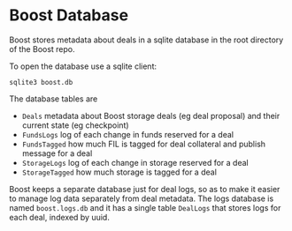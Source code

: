 # Boost Database

Boost stores metadata about deals in a sqlite database in the root directory of the Boost repo.

To open the database use a sqlite client:

`sqlite3 boost.db`

The database tables are

* `Deals` metadata about Boost storage deals (eg deal proposal) and their current state (eg checkpoint)
* `FundsLogs` log of each change in funds reserved for a deal
* `FundsTagged` how much FIL is tagged for deal collateral and publish message for a deal
* `StorageLogs` log of each change in storage reserved for a deal
* `StorageTagged` how much storage is tagged for a deal

Boost keeps a separate database just for deal logs, so as to make it easier to manage log data separately from deal metadata. The logs database is named `boost.logs.db` and it has a single table `DealLogs` that stores logs for each deal, indexed by uuid.

